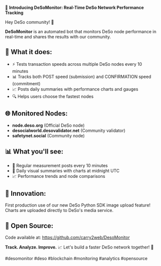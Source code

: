 🚀 **Introducing DeSoMonitor: Real-Time DeSo Network Performance Tracking**

Hey DeSo community! 👋 

**DeSoMonitor** is an automated bot that monitors DeSo node performance in real-time and shares the results with our community.

## 🎯 **What it does:**
- ⚡ Tests transaction speeds across multiple DeSo nodes every 10 minutes
- 📊 Tracks both POST speed (submission) and CONFIRMATION speed (commitment)
- 📈 Posts daily summaries with performance charts and gauges
- 🔍 Helps users choose the fastest nodes

## 🌐 **Monitored Nodes:**
- **node.deso.org** (Official DeSo node)
- **desocialworld.desovalidator.net** (Community validator)  
- **safetynet.social** (Community node)

## 📊 **What you'll see:**
- 🔄 Regular measurement posts every 10 minutes
- 📅 Daily visual summaries with charts at midnight UTC
- 📈 Performance trends and node comparisons

## 🚀 **Innovation:**
First production use of our new DeSo Python SDK image upload feature! Charts are uploaded directly to DeSo's media service.

## 🤝 **Open Source:**
Code available at: https://github.com/carry2web/DesoMonitor

**Track. Analyze. Improve.** 📈
Let's build a faster DeSo network together! 🚀

#desomonitor #deso #blockchain #monitoring #analytics #opensource
